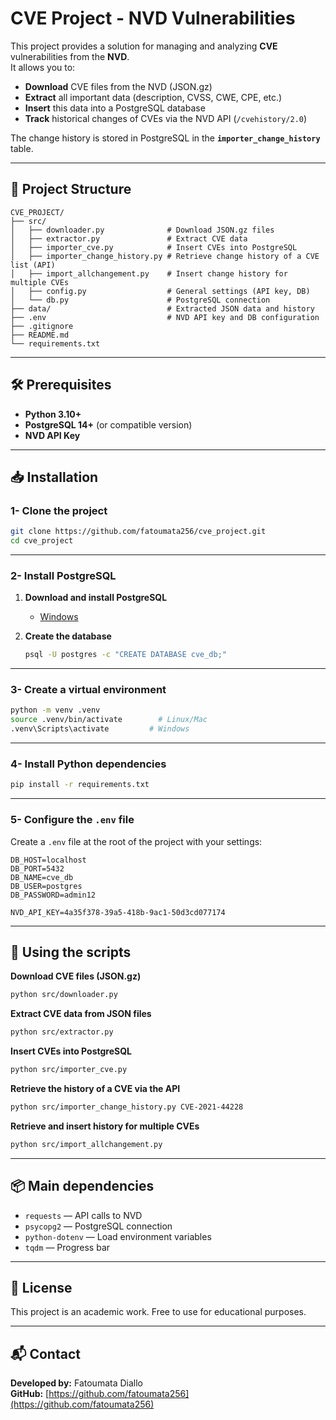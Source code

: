 # CVE Project - NVD Vulnerabilities

This project provides a solution for managing and analyzing **CVE** vulnerabilities from the **NVD**.  
It allows you to:  

- **Download** CVE files from the NVD (JSON.gz)  
- **Extract** all important data (description, CVSS, CWE, CPE, etc.)  
- **Insert** this data into a PostgreSQL database  
- **Track** historical changes of CVEs via the NVD API (`/cvehistory/2.0`)  

The change history is stored in PostgreSQL in the **`importer_change_history`** table.  

---

## 📂 Project Structure

```
CVE_PROJECT/
├── src/
│   ├── downloader.py              # Download JSON.gz files
│   ├── extractor.py               # Extract CVE data
│   ├── importer_cve.py            # Insert CVEs into PostgreSQL
│   ├── importer_change_history.py # Retrieve change history of a CVE list (API)
│   ├── import_allchangement.py    # Insert change history for multiple CVEs
│   ├── config.py                  # General settings (API key, DB)
│   └── db.py                      # PostgreSQL connection
├── data/                          # Extracted JSON data and history
├── .env                           # NVD API key and DB configuration
├── .gitignore
├── README.md
└── requirements.txt
```

---

## 🛠 Prerequisites

- **Python 3.10+**
- **PostgreSQL 14+** (or compatible version)
- **NVD API Key**  

---

## 📥 Installation

### 1- Clone the project

```bash
git clone https://github.com/fatoumata256/cve_project.git
cd cve_project
```

---

### 2- Install PostgreSQL

1. **Download and install PostgreSQL**  

   - [Windows](https://www.postgresql.org/download/windows/)  

2. **Create the database**  
   ```bash
   psql -U postgres -c "CREATE DATABASE cve_db;"
   ```

---

### 3- Create a virtual environment

```bash
python -m venv .venv
source .venv/bin/activate        # Linux/Mac
.venv\Scripts\activate         # Windows
```

---

### 4- Install Python dependencies

```bash
pip install -r requirements.txt
```

---

### 5- Configure the `.env` file

Create a `.env` file at the root of the project with your settings:

```
DB_HOST=localhost
DB_PORT=5432
DB_NAME=cve_db
DB_USER=postgres
DB_PASSWORD=admin12

NVD_API_KEY=4a35f378-39a5-418b-9ac1-50d3cd077174
```

---

## 🚀 Using the scripts

**Download CVE files (JSON.gz)**  
```bash
python src/downloader.py
```

**Extract CVE data from JSON files**  
```bash
python src/extractor.py
```

**Insert CVEs into PostgreSQL**  
```bash
python src/importer_cve.py
```

**Retrieve the history of a CVE via the API**  
```bash
python src/importer_change_history.py CVE-2021-44228
```

**Retrieve and insert history for multiple CVEs**  
```bash
python src/import_allchangement.py
```

---

## 📦 Main dependencies

- `requests` — API calls to NVD  
- `psycopg2` — PostgreSQL connection  
- `python-dotenv` — Load environment variables  
- `tqdm` — Progress bar  

---

## 📜 License

This project is an academic work. Free to use for educational purposes.

---

## 📬 Contact

**Developed by:** Fatoumata Diallo  
**GitHub:** [https://github.com/fatoumata256](https://github.com/fatoumata256)
